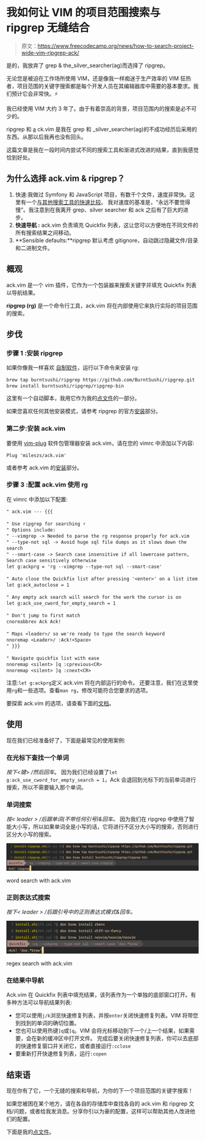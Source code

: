 # 我如何让 VIM 的项目范围搜索与 ripgrep 无缝结合

> 原文：<https://www.freecodecamp.org/news/how-to-search-project-wide-vim-ripgrep-ack/>

是的，我放弃了 grep & the_silver_searcher(ag)而选择了 ripgrep。

无论您是被迫在工作场所使用 VIM，还是像我一样痴迷于生产效率的 VIM 狂热者，项目范围的关键字搜索都是每个开发人员在其编辑器库中需要的基本要求。我们预计它会非常快。⚡️

我已经使用 VIM 大约 3 年了。由于有着崇高的背景，项目范围内的搜索是必不可少的。

ripgrep 和 [a](https://github.com/mileszs/ack.vim) ck.vim 是我在 grep 和 _silver_searcher(ag)的不成功经历后采用的东西。从那以后我再也没有回头。

这篇文章是我在一段时间内尝试不同的搜索工具和渐进式改进的结果，直到我感觉恰到好处。

## 为什么选择 ack.vim & ripgrep？

1.  快速:我做过 Symfony 和 JavaScript 项目，有数千个文件，速度非常快。这里有一个[与其他搜索工具的快速比较](https://github.com/BurntSushi/ripgrep#quick-examples-comparing-tools)。
    我对速度的基准是，“永远不要觉得慢”。我注意到在我离开 grep、silver searcher 和 ack 之后有了巨大的进步。
2.  ****快速导航** :** ack.vim 负责填充 Quickfix 列表，这让您可以方便地在不同文件的所有搜索结果之间移动。
3.  **Sensible defaults:**ripgrep 默认考虑 gitignore，自动跳过隐藏文件/目录和二进制文件。

## 概观

ack.vim 是一个 vim 插件，它作为一个包装器来搜索关键字并填充 Quickfix 列表以导航结果。

**ripgrep (rg)** 是一个命令行工具，ack.vim 将在内部使用它来执行实际的项目范围的搜索。

## 步伐

### **步骤 1** :安装 ripgrep

如果你像我一样喜欢 [自制软件](https://brew.sh/)，运行以下命令来安装 rg:

```
brew tap burntsushi/ripgrep https://github.com/BurntSushi/ripgrep.git
brew install burntsushi/ripgrep/ripgrep-bin
```

这里有一个自动脚本，我用它作为我的[点文件](https://github.com/pezcoder/dotfiles)的一部分。

如果您喜欢任何其他安装模式，请参考 ripgrep 的官方[安装](https://github.com/BurntSushi/ripgrep#installation)部分。

### **第二步**:安装 ack.vim

要使用 [vim-plug](https://github.com/junegunn/vim-plug) 软件包管理器安装 ack.vim，请在您的 vimrc 中添加以下内容:

```
Plug 'mileszs/ack.vim' 
```

或者参考 ack.vim 的[安装](https://github.com/mileszs/ack.vim#installation)部分。

### **步骤 3** :配置 ack.vim 使用 rg

在 vimrc 中添加以下配置:

```
" ack.vim --- {{{

" Use ripgrep for searching ⚡️
" Options include:
" --vimgrep -> Needed to parse the rg response properly for ack.vim
" --type-not sql -> Avoid huge sql file dumps as it slows down the search
" --smart-case -> Search case insensitive if all lowercase pattern, Search case sensitively otherwise
let g:ackprg = 'rg --vimgrep --type-not sql --smart-case'

" Auto close the Quickfix list after pressing '<enter>' on a list item
let g:ack_autoclose = 1

" Any empty ack search will search for the work the cursor is on
let g:ack_use_cword_for_empty_search = 1

" Don't jump to first match
cnoreabbrev Ack Ack!

" Maps <leader>/ so we're ready to type the search keyword
nnoremap <Leader>/ :Ack!<Space>
" }}}

" Navigate quickfix list with ease
nnoremap <silent> [q :cprevious<CR>
nnoremap <silent> ]q :cnext<CR>
```

注意:`let g:ackprg`定义 ack.vim 将在内部运行的命令。
还要注意，我们在这里使用`rg`和一些选项。查看`man rg`，修改可能符合您要求的选项。

要探索 ack.vim 的选项，请查看下面的[文档](https://github.com/mileszs/ack.vim/blob/master/doc/ack.txt)。

## 使用

现在我们已经准备好了，下面是最常见的使用案例:

### 在光标下查找一个单词

*按下<键> /然后回车*。
因为我们已经设置了`let g:ack_use_cword_for_empty_search = 1`，Ack 会退回到光标下的当前单词进行搜索，所以不需要输入那个单词。

### 单词搜索

*按< leader > /后跟单词(不带任何引号)&回车。*
因为我们在 ripgrep 中使用了智能大小写，所以如果单词全是小写的话，它将进行不区分大小写的搜索，否则进行区分大小写的搜索。

![Screenshot-2020-06-04-at-3.33.02-AM-1](img/9f924c537d04bfd64fe61bd428d15357.png)

word search with ack.vim

### 正则表达式搜索

*按下< leader > /后跟引号中的正则表达式模式&回车。*

![Screenshot-2020-06-04-at-3.38.21-AM](img/471a79b84ed5b7034af7d08822af6be6.png)

regex search with ack.vim

### 在结果中导航

Ack.vim 在 Quickfix 列表中填充结果，该列表作为一个单独的底部窗口打开。有多种方法可以导航结果列表:

*   您可以使用`j/k`浏览快速修复列表，并按`enter`关闭快速修复列表。VIM 将带您到找到的单词的确切位置。
*   您也可以使用热键`]q`或`[q`。VIM 会将光标移动到下一个/上一个结果，如果需要，会在新的缓冲区中打开文件。
    完成后要关闭快速修复列表，你可以去底部的快速修复窗口并关闭它，或者直接运行`:cclose`
*   要重新打开快速修复列表，运行`:copen`

## 结束语

现在你有了它，一个无缝的搜索和导航，为你的下一个项目范围的关键字搜索！

如果您被困在某个地方，请在各自的存储库中查找各自的 ack.vim 和 ripgrep 文档/问题，或者给我发消息。分享你引以为豪的配置，这样可以帮助其他人改进他们的配置。

下面是我的[点文件](https://github.com/pezcoder/dotfiles)。